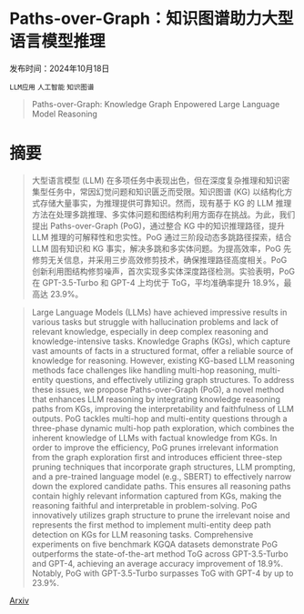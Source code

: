 # Paths-over-Graph：知识图谱助力大型语言模型推理

发布时间：2024年10月18日

`LLM应用` `人工智能` `知识图谱`

> Paths-over-Graph: Knowledge Graph Enpowered Large Language Model Reasoning

# 摘要

> 大型语言模型 (LLM) 在多项任务中表现出色，但在深度复杂推理和知识密集型任务中，常因幻觉问题和知识匮乏而受限。知识图谱 (KG) 以结构化方式存储大量事实，为推理提供可靠知识。然而，现有基于 KG 的 LLM 推理方法在处理多跳推理、多实体问题和图结构利用方面存在挑战。为此，我们提出 Paths-over-Graph (PoG)，通过整合 KG 中的知识推理路径，提升 LLM 推理的可解释性和忠实性。PoG 通过三阶段动态多跳路径探索，结合 LLM 固有知识和 KG 事实，解决多跳和多实体问题。为提高效率，PoG 先修剪无关信息，并采用三步高效修剪技术，确保推理路径高度相关。PoG 创新利用图结构修剪噪声，首次实现多实体深度路径检测。实验表明，PoG 在 GPT-3.5-Turbo 和 GPT-4 上均优于 ToG，平均准确率提升 18.9%，最高达 23.9%。

> Large Language Models (LLMs) have achieved impressive results in various tasks but struggle with hallucination problems and lack of relevant knowledge, especially in deep complex reasoning and knowledge-intensive tasks. Knowledge Graphs (KGs), which capture vast amounts of facts in a structured format, offer a reliable source of knowledge for reasoning. However, existing KG-based LLM reasoning methods face challenges like handling multi-hop reasoning, multi-entity questions, and effectively utilizing graph structures. To address these issues, we propose Paths-over-Graph (PoG), a novel method that enhances LLM reasoning by integrating knowledge reasoning paths from KGs, improving the interpretability and faithfulness of LLM outputs. PoG tackles multi-hop and multi-entity questions through a three-phase dynamic multi-hop path exploration, which combines the inherent knowledge of LLMs with factual knowledge from KGs. In order to improve the efficiency, PoG prunes irrelevant information from the graph exploration first and introduces efficient three-step pruning techniques that incorporate graph structures, LLM prompting, and a pre-trained language model (e.g., SBERT) to effectively narrow down the explored candidate paths. This ensures all reasoning paths contain highly relevant information captured from KGs, making the reasoning faithful and interpretable in problem-solving. PoG innovatively utilizes graph structure to prune the irrelevant noise and represents the first method to implement multi-entity deep path detection on KGs for LLM reasoning tasks. Comprehensive experiments on five benchmark KGQA datasets demonstrate PoG outperforms the state-of-the-art method ToG across GPT-3.5-Turbo and GPT-4, achieving an average accuracy improvement of 18.9%. Notably, PoG with GPT-3.5-Turbo surpasses ToG with GPT-4 by up to 23.9%.

[Arxiv](https://arxiv.org/abs/2410.14211)